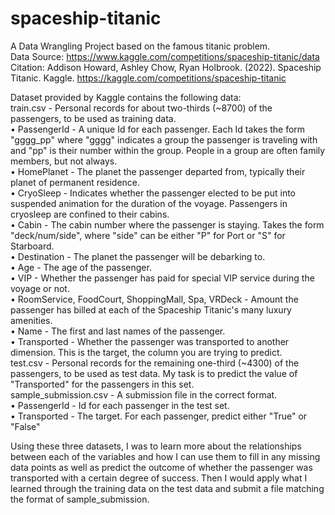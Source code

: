 # spaceship-titanic
A Data Wrangling Project based on the famous titanic problem.  
Data Source: https://www.kaggle.com/competitions/spaceship-titanic/data  
Citation: Addison Howard, Ashley Chow, Ryan Holbrook. (2022). Spaceship Titanic. Kaggle. https://kaggle.com/competitions/spaceship-titanic  
  
Dataset provided by Kaggle contains the following data:  
train.csv - Personal records for about two-thirds (~8700) of the passengers, to be used as training data.  
• PassengerId - A unique Id for each passenger. Each Id takes the form "gggg_pp" where "gggg" indicates a group the passenger is traveling with and "pp" is their number within the group. People in a group are often family members, but not always.  
• HomePlanet - The planet the passenger departed from, typically their planet of permanent residence.  
• CryoSleep - Indicates whether the passenger elected to be put into suspended animation for the duration of the voyage. Passengers in cryosleep are confined to their cabins.  
• Cabin - The cabin number where the passenger is staying. Takes the form "deck/num/side", where "side" can be either "P" for Port or "S" for Starboard.  
• Destination - The planet the passenger will be debarking to.  
• Age - The age of the passenger.  
• VIP - Whether the passenger has paid for special VIP service during the voyage or not.  
• RoomService, FoodCourt, ShoppingMall, Spa, VRDeck - Amount the passenger has billed at each of the Spaceship Titanic's many luxury amenities.  
• Name - The first and last names of the passenger.  
• Transported - Whether the passenger was transported to another dimension. This is the target, the column you are trying to predict.  
test.csv - Personal records for the remaining one-third (~4300) of the passengers, to be used as test data. My task is to predict the value of "Transported" for the passengers in this set.  
sample_submission.csv - A submission file in the correct format.  
• PassengerId - Id for each passenger in the test set.  
• Transported - The target. For each passenger, predict either "True" or "False"  
  
Using these three datasets, I was to learn more about the relationships between each of the variables and how I can use them to fill in any missing data points as well as predict the outcome of whether the passenger was transported with a certain degree of success. Then I would apply what I learned through the training data on the test data and submit a file matching the format of sample_submission.  
